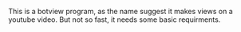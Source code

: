 This is a botview program, as the name suggest it makes views on a youtube video. But not so fast, it needs some basic requirments.
